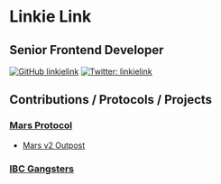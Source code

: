 # Linkie Link
## Senior Frontend Developer

[![GitHub linkielink](https://img.shields.io/github/followers/linkielink?label=follow&style=for-the-badge&logo=github)](https://github.com/linkielink)
[![Twitter: linkielink](https://img.shields.io/twitter/follow/linkielink?style=for-the-badge&logo=twitter)](https://twitter.com/linkielink)

## Contributions / Protocols / Projects
### [Mars Protocol](https://marsprotocol.io)
  - [Mars v2 Outpost](https://app.marsprotocol.io)

### [IBC Gangsters](https://ibcgangsters.io)
